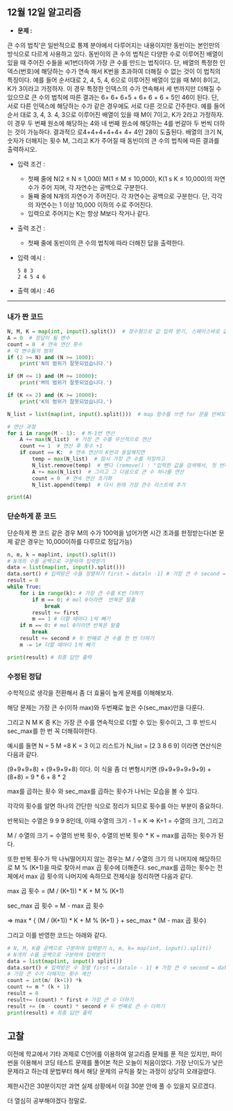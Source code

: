 ## 12월 12일 알고리즘



- **문제 :** 

큰 수의 법칙'은 일반적으로 통제 분야에서 다루어지는 내용이지만 동빈이는 본인만의 방식으로 다르게 사용하고 있다. 동빈이의 큰 수의 법칙은 다양한 수로 이루어진 배열이 있을 때 주어진 수들을 씨1번더하여 가장 큰 수를 만드는 법칙이다. 단, 배열의 특정한 인덱스(번호)에 해당하는 수가 연속 해서 K번을 초과하여 더해질 수 없는 것이 이 법칙의 특징이다.
예를 들어 순서대로 2, 4, 5, 4, 6으로 이루어진 배열이 있을 때 M이 8이고, K가 3이라고 가정하자.
이 경우 특정한 인덱스의 수가 연속해서 세 번까지만 더해질 수 있으므로 큰 수의 법칙에 따른 결과는 6+ 6+ 6+5 + 6+ 6 + 6 + 5인 46이 된다.
단, 서로 다른 인덱스에 해당하는 수가 같은 경우에도 서로 다른 것으로 간주한다. 예를 들어 순서 대로 3, 4, 3. 4, 3으로 이루어진 배열이 있을 때 M이 7이고, K가 2라고 가정하자. 이 경우 두 번째 원소에 해당하는 4와 네 번째 원소에 해당하는 4를 번갈아 두 번씩 더하는 것이 가능하다. 결과적으 로4+4+4+4+4+ 4+ 4인 28이 도출된다.
배열의 크기 N, 숫자가 더해지는 횟수 M, 그리고 K가 주어질 때 동빈이의 큰 수의 법칙에 따른 결과를 출력하시오.



- 입력 조건 :

  -  첫째 줄에 N(2 ≤ N ≤ 1,000) M(1 ≤ M ≤ 10,000), K(1 s K ≤ 10,000)의 자연수가 주어 지며, 각 자연수는 공백으로 구분한다.
  -  둘째 줄에 N개의 자연수가 주어진다. 각 자연수는 공백으로 구분한다. 단, 각각의 자연수는 1 이상 10,000 이하의 수로 주어진다.
  -  입력으로 주어지는 K는 항상 M보다 작거나 같다.

- 출력 조건 : 

  - 첫째 줄에 동빈이의 큰 수의 법칙에 따라 더해진 답을 출력한다.

- 입력 예시 :

  ``` 
  5 8 3
  2 4 5 4 6
  ```

- 출력 예시 : 46



---------

### 내가 짠 코드

```python
N, M, K = map(int, input().split())  # 정수형으로 값 입력 받기, 스페이스바로 값 연속으로 받기
A = 0  # 정답이 될 변수
count = 0  # 연속 연산 횟수
# 각 변수들의 범위
if (2 >= N) and (N >= 1000):
    print('N의 범위가 잘못되었습니다.')

if (M <= 1) and (M >= 10000):
    print('M의 범위가 잘못되었습니다.')

if (K <= 2) and (K >= 10000):
    print('K의 범위가 잘못되었습니다.')

N_list = list(map(int, input().split()))  # map 함수를 쓰면 for 문을 안써도 한번에 배열 입력이 가능하대

# 연산 과정
for i in range(M - 1):  # M-1번 연산
    A += max(N_list)  # 가장 큰 수를 우선적으로 연산
    count += 1  # 연산 후 횟수 +1
    if count == K:  # 연속 연산이 K번과 동일해지면
        temp = max(N_list)  # 잠시 가장 큰 수를 저장하고
        N_list.remove(temp)  # 뺀다 (remove() : "입력한 값을 검색해서, 첫 번째 검색 결과를 삭제")
        A += max(N_list)  # 그리고 그 다음으로 큰 수 하나를 연산
        count = 0  # 연속 연산 초기화
        N_list.append(temp)  # 다시 원래 가장 큰수 리스트에 추가

print(A)

```



### 단순하게 푼 코드

 

단순하게 짠 코드 같은 경우 M의 수가 100억을 넘어가면 시간 초과를 판정받는다(본 문제 같은 경우는 10,000이하를 다루므로 정답가능)

```python
n, m, k = maplint, input().split())
# N개의 수를 공백으로 구분하여 입력받기
data = list(map(int, input().split()))
data.sort() # 입력받은 수들 정렬하기 first = dataln -1] # 가장 큰 수 second = dataln - 2] #두 번째로 큰 수
result = 0
while True:
	for i in range(k): # 가장 큰 수를 K번 더하기
		if m == 0: # mol 0이라면  반복문 탈출
			break
		result += first
		m == 1 # 더할 때마다 1씩 빼기
	if m == 0: # mol 0이라면 반복문 탈출
		break
	result += second # 두 번째로 큰 수를 한 번 더하기
	m -= 1# 더할 때마다 1씩 빼기

print(result) # 최종 답안 출력
```



### 수정된 정답

수학적으로 생각을 전환해서 좀 더 효율이 높게 문제를 이해해보자.

해당 문제는 가장 큰 수(이하 max)와 두번째로 높은 수(sec_max)만을 다룬다. 

그리고 N M K 중 K는 가장 큰 수를 연속적으로 더할 수 있는 횟수이고, 그 후 반드시 sec_max를 한 번 꼭 더해줘야한다.

예시를 들면 	N = 5 	M =8 	K = 3	이고 리스트가 N_list = [2 3 8 6 9] 이라면 연산식은 다음과 같다.

(9+9+9+8) + (9+9+9+8) 이다. 이 식을 좀 더 변형시키면 (9+9+9+9+9+9) + (8+8)  = 9 * 6 + 8 * 2

max를 곱하는 횟수 와 sec_max를 곱하는 횟수가 나뉘는 모습을 볼 수 있다.

각각의 횟수를 알면 하나의 간단한 식으로 정리가 되므로 횟수를 아는 부분이 중요하다.

반복되는 수열은 9 9 9 8인데, 이때  수열의 크기 - 1 = K => K+1 = 수열의 크기, 그리고

M / 수열의 크기 = 수열의 반복 횟수, 수열의 반복 횟수 * K = max를 곱하는 횟수가 된다.

또한 반복 횟수가 딱 나눠떨어지지 않는 경우는 M / 수열의 크기 의 나머지에 해당하므로 M % (K+1)을 따로 찾아서 max 곱 횟수에 더해준다. sec_max를 곱하는 횟수는 전체에서 max 곱 횟수의 나머지에 속하므로 전체식을 정리하면 다음과 같다.



max 곱 횟수 = (M / (K+1)) * K + M % (K+1)

sec_max 곱 횟수 = M -  max 곱 횟수

=> max * { (M / (K+1)) * K + M % (K+1) } + sec_max * (M -  max 곱 횟수)

그리고 이를 반영한 코드는 아래와 같다.

```python
# N, M, K를 공백으로 구분하여 입력받기 n, m, k= map(int, input().split()
# N개의 수를 공백으로 구분하여 입력받기
data = list(map(int, input() split())
data.sort() # 입력받은 수 정렬 first = dataln - 1] # 가장 큰 수 second = dataln - 2]# 두 번째로 큰 수
# 가장 큰 수가 더해지는 횟수 계산
count = int(m/ (k+1)) *k
count += m ° (k + 1)
result = 0
result+= (count) * first # 가장 큰 수 더하기
result += (m - count) * second # 두 번째로 큰 수 더하기
print(result) # 최종 답안 출력
```





## 고찰

이전에 학교에서 기타 과제로 C언어를 이용하여 알고리즘 문제를 푼 적은 있지만, 파이썬을 이용해서 코딩 테스트 문제를 풀어본 적은 오늘이 처음이었다. 가장 난이도가 낮은 문제라고 하는데 문법부터 해서 해당 문제의 규칙을 찾는 과정이 상당히 오래걸렸다.

제한시간은 30분이지만 과연 실제 상황에서 이걸 30분 안에 풀 수 있을지 모르겠다.

더 열심히 공부해야겠다 정말로.